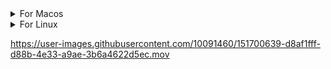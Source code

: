 <details>
<summary>For Macos</summary>
  
<details>
<summary>Apple Slicon</summary>

```
wget https://github.com/onuragtas/redock/releases/latest/download/redock_Darwin_arm64 -O /usr/local/bin/redock
chmod +x /usr/local/bin/redock
redock
```

</details>

<details>
<summary>Amd64</summary>

```
wget https://github.com/onuragtas/redock/releases/latest/download/redock_Darwin_x86_64 -O /usr/local/bin/redock
chmod +x /usr/local/bin/redock
redock
```

</details>
</details>

<details>
<summary>For Linux</summary>
  
Download

```
wget https://github.com/onuragtas/redock/releases/latest/download/redock_Linux_x86_64 -O /usr/local/bin/redock
chmod +x /usr/local/bin/redock
```

Run

```
redock
```
</details>


https://user-images.githubusercontent.com/10091460/151700639-d8af1fff-d88b-4e33-a9ae-3b6a4622d5ec.mov
